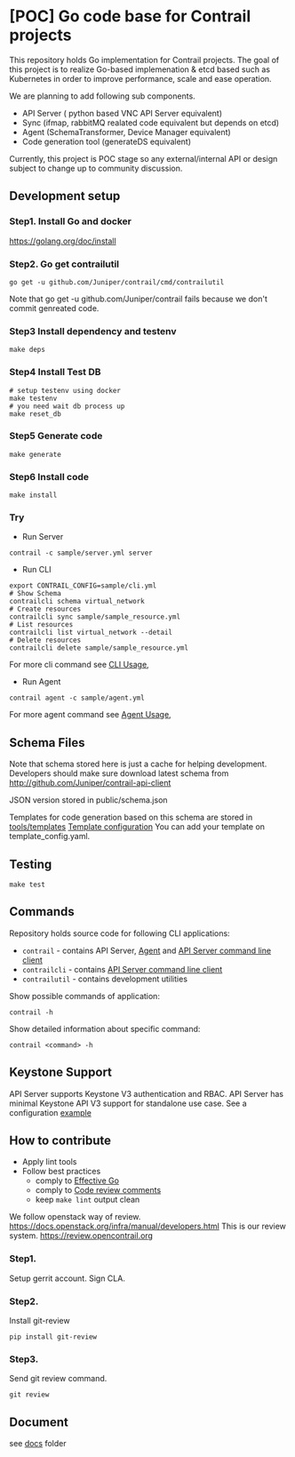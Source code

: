 # [POC] Go code base for Contrail projects

This repository holds Go implementation for Contrail projects.
The goal of this project is
to realize Go-based implemenation & etcd based such as Kubernetes 
in order to improve performance, scale and ease operation.

We are planning to add following sub components. 

- API Server ( python based VNC API Server equivalent)
- Sync (ifmap, rabbitMQ realated code equivalent but depends on etcd)
- Agent (SchemaTransformer, Device Manager equivalent)
- Code generation tool (generateDS equivalent)

Currently, this project is 
POC stage so any external/internal API or design subject to change up 
to community discussion.

## Development setup

### Step1. Install Go and docker

https://golang.org/doc/install

### Step2. Go get contrailutil

``` shell
go get -u github.com/Juniper/contrail/cmd/contrailutil
```

Note that go get -u github.com/Juniper/contrail fails because we don't 
commit genreated code.

### Step3 Install dependency and testenv

``` shell
make deps
```

### Step4 Install Test DB

```
# setup testenv using docker
make testenv
# you need wait db process up
make reset_db
```

### Step5 Generate code

``` shell
make generate
```

### Step6 Install code

``` shell
make install
```

### Try

- Run Server
```
contrail -c sample/server.yml server
```

- Run CLI

```
export CONTRAIL_CONFIG=sample/cli.yml
# Show Schema
contrailcli schema virtual_network
# Create resources
contrailcli sync sample/sample_resource.yml
# List resources
contrailcli list virtual_network --detail
# Delete resources
contrailcli delete sample/sample_resource.yml
```

For more cli command see [CLI Usage](doc/cli.md),

- Run Agent

```
contrail agent -c sample/agent.yml
```

For more agent command see [Agent Usage](doc/agent.md),

## Schema Files

Note that schema stored here is just a cache for helping development.
Developers should make sure download latest schema from http://github.com/Juniper/contrail-api-client

JSON version stored in public/schema.json

Templates for code generation based on this schema are stored in [tools/templates](tools/templates)
[Template configuration](tools/templates/template_config.yaml)
You can add your template on template_config.yaml.

## Testing

``` shell
make test
```

## Commands

Repository holds source code for following CLI applications:
- `contrail` - contains API Server, [Agent](doc/agent.md) and [API Server command line client][cli]
- `contrailcli` - contains [API Server command line client][cli]
- `contrailutil` - contains development utilities

Show possible commands of application:

``` shell
contrail -h
```

Show detailed information about specific command:

``` shell
contrail <command> -h
```

[cli]: doc/cli.md


## Keystone Support

API Server supports Keystone V3 authentication and RBAC.
API Server has minimal Keystone API V3 support for standalone use case.
See a configuration [example](sample/server.yml)

## How to contribute

- Apply lint tools
- Follow best practices
  - comply to [Effective Go](https://golang.org/doc/effective_go.html)
  - comply to [Code review comments](https://github.com/golang/go/wiki/CodeReviewComments)
  - keep `make lint` output clean

We follow openstack way of review. https://docs.openstack.org/infra/manual/developers.html
This is our review system. https://review.opencontrail.org

### Step1.

Setup gerrit account. Sign CLA.

### Step2.

Install git-review

```
pip install git-review
```

### Step3.

Send git review command.
```
git review
```

## Document

see [docs](./docs) folder
